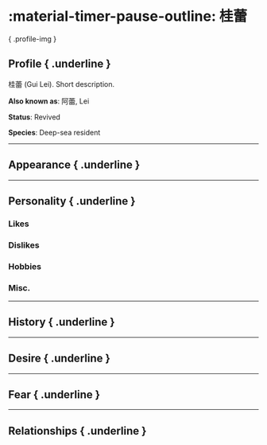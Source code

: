 :material-timer-pause-outline: 桂蕾
========================

{ .profile-img }

## Profile { .underline }

桂蕾 (Gui Lei). Short description.

**Also known as**: 阿蕾, Lei

**Status**: Revived

**Species**: Deep-sea resident

---

## Appearance { .underline }

---

## Personality { .underline }


### Likes

### Dislikes

### Hobbies

### Misc.

---

## History { .underline }

---

## Desire { .underline }

---

## Fear { .underline }

---

## Relationships { .underline }



